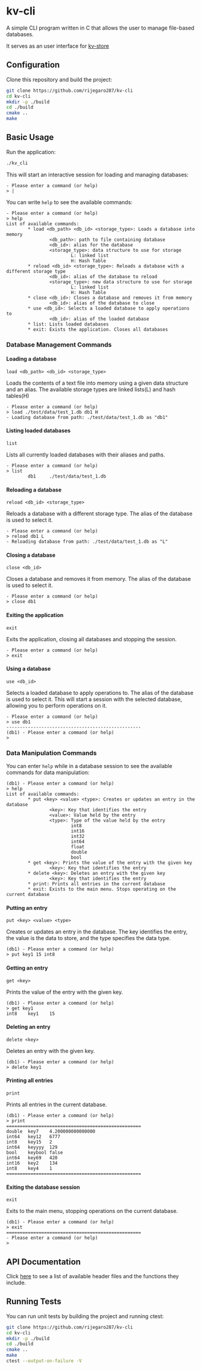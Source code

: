 # kv-cli

A simple CLI program written in C that allows the user to manage file-based databases.

It serves as an user interface for [kv-store](https://github.com/rijegaro287/kv-store)

## Configuration
Clone this repository and build the project:

```bash
git clone https://github.com/rijegaro287/kv-cli
cd kv-cli
mkdir -p ./build
cd ./build
cmake ..
make
```

## Basic Usage
Run the application:

```bash
./kv_cli
```

This will start an interactive session for loading and managing databases:

```
- Please enter a command (or help)
> |
```

You can write ```help``` to see the available commands:

```
- Please enter a command (or help)
> help
List of available commands:
        * load <db_path> <db_id> <storage_type>: Loads a database into memory
                <db_path>: path to file containing database
                <db_id>: alias for the database
                <storage_type>: data structure to use for storage
                        L: linked list
                        H: Hash Table
        * reload <db_id> <storage_type>: Reloads a database with a different storage type
                <db_id>: alias of the database to reload
                <storage_type>: new data structure to use for storage
                        L: linked list
                        H: Hash Table
        * close <db_id>: Closes a database and removes it from memory
                <db_id>: alias of the database to close
        * use <db_id>: Selects a loaded database to apply operations to
                <db_id>: alias of the loaded database
        * list: Lists loaded databases
        * exit: Exists the application. Closes all databases
```

### Database Management Commands

#### Loading a database
```load <db_path> <db_id> <storage_type>```

Loads the contents of a text file into memory using a given data structure and an alias. The available storage types are linked lists(L) and hash tables(H)

```
- Please enter a command (or help)
> load ./test/data/test_1.db db1 H
- Loading database from path: ./test/data/test_1.db as "db1"
```

#### Listing loaded databases
```list```

Lists all currently loaded databases with their aliases and paths.

```
- Please enter a command (or help)
> list
        db1     ./test/data/test_1.db
```

#### Reloading a database
```reload <db_id> <storage_type>```

Reloads a database with a different storage type. The alias of the database is used to select it.

```
- Please enter a command (or help)
> reload db1 L
- Reloading database from path: ./test/data/test_1.db as "L"
```

#### Closing a database
```close <db_id>```

Closes a database and removes it from memory. The alias of the database is used to select it.

```
- Please enter a command (or help)
> close db1
```

#### Exiting the application
```exit```

Exits the application, closing all databases and stopping the session.

```
- Please enter a command (or help)
> exit
```

#### Using a database
```use <db_id>```

Selects a loaded database to apply operations to. The alias of the database is used to select it. This will start a session with the selected database, allowing you to perform operations on it.

```
- Please enter a command (or help)
> use db1
--------------------------------------------------
(db1) - Please enter a command (or help)
>
```

### Data Manipulation Commands

You can enter ```help``` while in a database session to see the available commands for data manipulation:
```
(db1) - Please enter a command (or help)
> help
List of available commands:
        * put <key> <value> <type>: Creates or updates an entry in the database
                <key>: Key that identifies the entry
                <value>: Value held by the entry
                <type>: Type of the value held by the entry
                        int8
                        int16
                        int32
                        int64
                        float
                        double
                        bool
        * get <key>: Prints the value of the entry with the given key
                <key>: Key that identifies the entry
        * delete <key>: Deletes an entry with the given key
                <key>: Key that identifies the entry
        * print: Prints all entries in the current database
        * exit: Exists to the main menu. Stops operating on the current database
```

#### Putting an entry
```put <key> <value> <type>```

Creates or updates an entry in the database. The key identifies the entry, the value is the data to store, and the type specifies the data type.

```
(db1) - Please enter a command (or help)
> put key1 15 int8
```

#### Getting an entry
```get <key>```

Prints the value of the entry with the given key.

```
(db1) - Please enter a command (or help)
> get key1 
int8    key1    15
```

#### Deleting an entry
```delete <key>```

Deletes an entry with the given key.

```
(db1) - Please enter a command (or help)
> delete key1
```

#### Printing all entries
```print```

Prints all entries in the current database.

```
(db1) - Please enter a command (or help)
> print
==================================================
double  key7    4.200000000000000
int64   key12   6777
int8    key15   2
int64   keyyyy  129
bool    keybool false
int64   key69   420
int16   key2    134
int8    key4    1
==================================================
```

#### Exiting the database session
```exit```

Exits to the main menu, stopping operations on the current database.

```
(db1) - Please enter a command (or help)
> exit
==================================================
- Please enter a command (or help)
> 
```

## API Documentation
Click [here](https://rijegaro287.github.io/kv-cli/files.html) to see a list of available header files and the functions they include.


## Running Tests
You can run unit tests by building the project and running ctest:

```bash
git clone https://github.com/rijegaro287/kv-cli
cd kv-cli
mkdir -p ./build
cd ./build
cmake ..
make
ctest --output-on-failure -V
```
